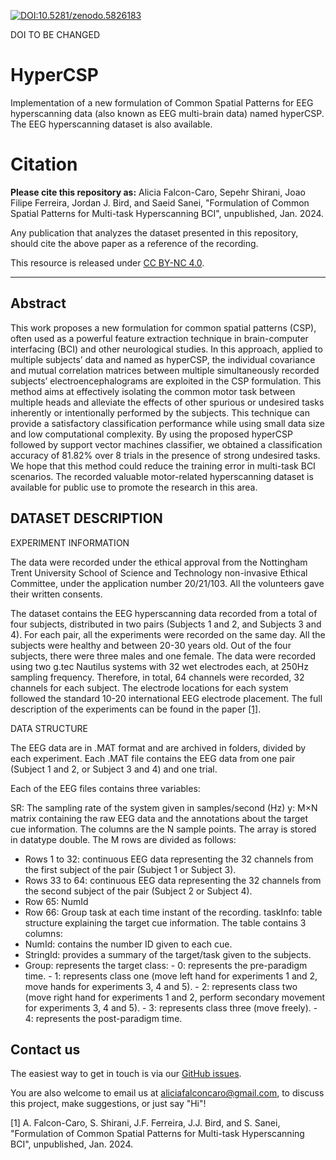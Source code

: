 [![DOI:10.5281/zenodo.5826183](https://zenodo.org/badge/DOI/10.5281/zenodo.5826183.svg)](https://doi.org/10.5281/zenodo.5826182) 

DOI TO BE CHANGED

# HyperCSP
Implementation of a new formulation of Common Spatial Patterns for EEG hyperscanning data (also known as EEG multi-brain data) named hyperCSP. 
The EEG hyperscanning dataset is also available.


# Citation
**Please cite this repository as:**
Alicia Falcon-Caro, Sepehr Shirani, Joao Filipe Ferreira, Jordan J. Bird, and Saeid Sanei, "Formulation of Common Spatial Patterns for Multi-task Hyperscanning BCI", unpublished, Jan. 2024. 

Any publication that analyzes the dataset presented in this repository, should cite the above paper as a reference of the recording.

This resource is released under [CC BY-NC 4.0](https://creativecommons.org/licenses/by-nc/4.0/).

---

## Abstract
This work proposes a new formulation for common spatial patterns (CSP), often used as a powerful feature extraction technique in brain-computer interfacing (BCI) and other neurological studies. In this approach, applied to multiple subjects’ data and named as hyperCSP, the individual covariance and mutual correlation matrices between multiple simultaneously recorded subjects’ electroencephalograms are exploited in the CSP formulation. This method aims at effectively isolating the common motor task between multiple heads and alleviate the effects of other spurious or undesired tasks inherently or intentionally performed by the subjects. This technique can provide a satisfactory classification performance while using small data size and low computational complexity. By using the proposed hyperCSP followed by support vector machines classifier, we obtained a classification accuracy of 81.82% over 8 trials in the presence of strong undesired tasks. We hope that this method could reduce the training error in multi-task BCI scenarios. The recorded valuable motor-related hyperscanning dataset is available for public use to promote the research in this area.

## DATASET DESCRIPTION
EXPERIMENT INFORMATION

The data were recorded under the ethical approval from the Nottingham Trent University School of Science and Technology non-invasive Ethical Committee, under the application number 20/21/103. All the volunteers gave their written consents.

The dataset contains the EEG hyperscanning data recorded from a total of four subjects, distributed in two pairs (Subjects 1 and 2, and Subjects 3 and 4). For each pair, all the experiments were recorded on the same day. All the subjects were healthy and between 20-30 years old. Out of the four subjects, there were three males and one female. The data were recorded using two g.tec Nautilus systems with 32 wet electrodes each, at 250Hz sampling frequency. Therefore, in total, 64 channels were recorded, 32 channels for each subject. The electrode locations for each system followed the standard 10-20 international EEG electrode placement. The full description of the experiments can be found in the paper [[1]](https://doi.org/10.5281/zenodo.5826182).

DATA STRUCTURE

The EEG data are in .MAT format and are archived in folders, divided by each experiment. Each .MAT file contains the EEG data from one pair (Subject 1 and 2, or Subject 3 and 4) and one trial.

Each of the EEG files contains three variables:

SR: The sampling rate of the system given in samples/second (Hz)
y: M×N matrix containing the raw EEG data and the annotations about the target cue information. The columns are the N sample points. The array is stored in datatype double. The M rows are divided as follows:
  - Rows 1 to 32: continuous EEG data representing the 32 channels from the first subject of the pair (Subject 1 or Subject 3).
  - Rows 33 to 64: continuous EEG data representing the 32 channels from the second subject of the pair (Subject 2 or Subject 4).
  - Row 65: NumId
  - Row 66: Group task at each time instant of the recording.
taskInfo: table structure explaining the target cue information. The table contains 3 columns:
  - NumId: contains the number ID given to each cue.
  - StringId: provides a summary of the target/task given to the subjects.
  - Group: represents the target class:
        - 0: represents the pre-paradigm time.
        - 1: represents class one (move left hand for experiments 1 and 2, move hands for experiments 3, 4 and 5).
        - 2: represents class two (move right hand for experiments 1 and 2, perform secondary movement for experiments 3, 4 and 5).
        - 3: represents class three (move freely).
        - 4: represents the post-paradigm time.  

## Contact us

The easiest way to get in touch is via our [GitHub issues](https://github.com/AliciaFalconCaro/HyperCSP/issues).

You are also welcome to email us at [aliciafalconcaro@gmail.com](aliciafalconcaro@gmail.com), to discuss this project, make suggestions, or just say "Hi"!


[1] A. Falcon-Caro, S. Shirani, J.F. Ferreira, J.J. Bird, and S. Sanei, "Formulation of Common Spatial Patterns for Multi-task Hyperscanning BCI", unpublished, Jan. 2024. 

